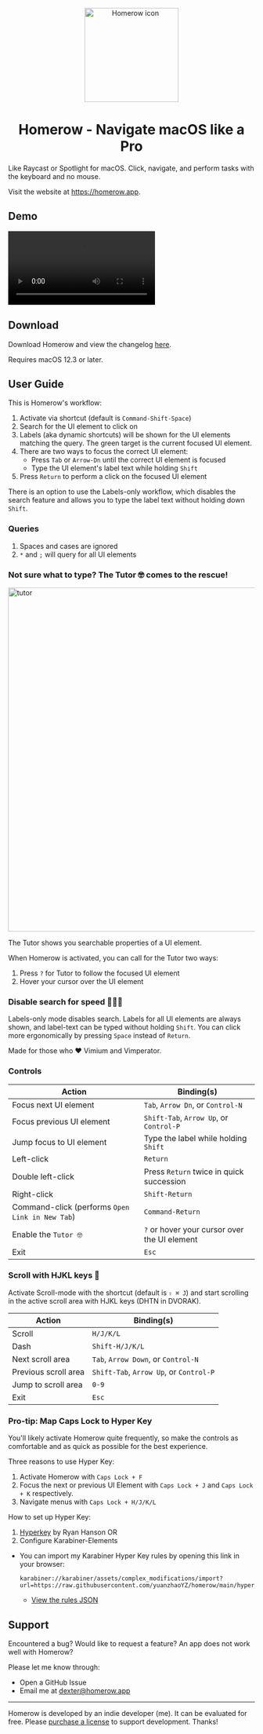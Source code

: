 <p align="center">
  <img src="https://user-images.githubusercontent.com/34204380/208291548-17d707ec-8360-4dcd-b5d2-5bfa3267aabe.png" alt="Homerow icon" width="auto" height="192px"/>
</p>

<p align="center">
  <h1 align="center">Homerow - Navigate macOS like a Pro</h2>
</p>

Like Raycast or Spotlight for macOS. Click, navigate, and perform tasks with the keyboard and no mouse.

Visit the website at https://homerow.app.

## Demo

<video src="https://user-images.githubusercontent.com/34204380/205491000-5f3cc28f-2f94-4586-bbed-643001f58d6d.mp4"></video>

## Download

Download Homerow and view the changelog [here](https://homerow.app/download/).

Requires macOS 12.3 or later.

## User Guide

This is Homerow's workflow:
1. Activate via shortcut (default is `Command-Shift-Space`)
2. Search for the UI element to click on
3. Labels (aka dynamic shortcuts) will be shown for the UI elements matching the query. The green target is the current focused UI element.
4. There are two ways to focus the correct UI element:
    - Press `Tab` or `Arrow-Dn` until the correct UI element is focused
    - Type the UI element's label text while holding `Shift`
5. Press `Return` to perform a click on the focused UI element

There is an option to use the Labels-only workflow, which disables the search feature and allows you to type the label text without holding down `Shift`.

### Queries

1. Spaces and cases are ignored
2. `*` and `;` will query for all UI elements

### Not sure what to type? The Tutor 🤓 comes to the rescue!

<img width="701" alt="tutor" src="https://user-images.githubusercontent.com/34204380/205489888-ccd3993f-dd6c-4408-a45c-e76d19c94d28.png">

The Tutor shows you searchable properties of a UI element.

When Homerow is activated, you can call for the Tutor two ways:
1. Press `?` for Tutor to follow the focused UI element
2. Hover your cursor over the UI element

### Disable search for speed 🏃‍♂️💨

Labels-only mode disables search. Labels for all UI elements are always shown, and label-text can be typed without holding `Shift`. You can click more ergonomically by pressing `Space` instead of `Return`.

Made for those who ❤️ Vimium and Vimperator.

### Controls

| Action  | Binding(s) |
| ------------- | ------------- |
| Focus next UI element | `Tab`, `Arrow Dn`, or `Control-N` |
| Focus previous UI element | `Shift-Tab`, `Arrow Up`, or `Control-P` |
| Jump focus to UI element | Type the label while holding `Shift` |
| Left-click | `Return` |
| Double left-click | Press `Return` twice in quick succession |
| Right-click | `Shift-Return` |
| Command-click (performs `Open Link in New Tab`) | `Command-Return` |
| Enable the `Tutor 🤓` | `?` or hover your cursor over the UI element |
| Exit | `Esc` |


### Scroll with HJKL keys 🛞

Activate Scroll-mode with the shortcut (default is `⇧ ⌘ J`) and start scrolling in the active scroll area with HJKL keys (DHTN in DVORAK).

| Action  | Binding(s) |
| ------------- | ------------- |
| Scroll | `H/J/K/L` |
| Dash | `Shift-H/J/K/L` |
| Next scroll area | `Tab`, `Arrow Down`, or `Control-N` |
| Previous scroll area | `Shift-Tab`, `Arrow Up`, or `Control-P` |
| Jump to scroll area | `0-9` |
| Exit | `Esc` |

### Pro-tip: Map Caps Lock to Hyper Key

You'll likely activate Homerow quite frequently, so make the controls as comfortable and as quick as possible for the best experience.

Three reasons to use Hyper Key:
1. Activate Homerow with `Caps Lock + F`
2. Focus the next or previous UI Element with `Caps Lock + J` and `Caps Lock + K` respectively.
3. Navigate menus with `Caps Lock + H/J/K/L`

How to set up Hyper Key:
1. [Hyperkey](https://hyperkey.app) by Ryan Hanson OR
2. Configure Karabiner-Elements
  - You can import my Karabiner Hyper Key rules by opening this link in your browser:
    ```
    karabiner://karabiner/assets/complex_modifications/import?url=https://raw.githubusercontent.com/yuanzhaoYZ/homerow/main/hyper_key.json
    ```
    - [View the rules JSON](https://github.com/dexterleng/homerow/blob/main/hyper_key.json)
    
## Support

Encountered a bug? Would like to request a feature? An app does not work well with Homerow?

Please let me know through:
- Open a GitHub Issue
- Email me at <a href="mailto:dexter@homerow.app">dexter@homerow.app</a>

---

Homerow is developed by an indie developer (me). It can be evaluated for free. Please [purchase a license](https://www.homerow.app/pricing/) to support development. Thanks!
